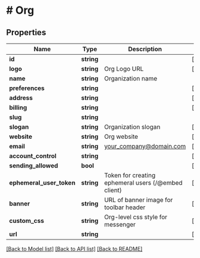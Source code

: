# # Org

## Properties

Name | Type | Description | Notes
------------ | ------------- | ------------- | -------------
**id** | **string** |  | [optional] 
**logo** | **string** | Org Logo URL | [optional] 
**name** | **string** | Organization name | 
**preferences** | **string** |  | [optional] 
**address** | **string** |  | [optional] 
**billing** | **string** |  | [optional] 
**slug** | **string** |  | 
**slogan** | **string** | Organization slogan | [optional] 
**website** | **string** | Org website | [optional] 
**email** | **string** | your_company@domain.com | [optional] 
**account_control** | **string** |  | [optional] 
**sending_allowed** | **bool** |  | [optional] 
**ephemeral_user_token** | **string** | Token for creating ephemeral users (/@embed client) | [optional] 
**banner** | **string** | URL of banner image for toolbar header | [optional] 
**custom_css** | **string** | Org-level css style for messenger | [optional] 
**url** | **string** |  | [optional] 

[[Back to Model list]](../../README.md#documentation-for-models) [[Back to API list]](../../README.md#documentation-for-api-endpoints) [[Back to README]](../../README.md)


